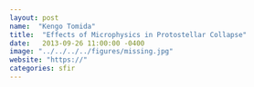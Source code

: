 ```yaml
---
layout: post
name:  "Kengo Tomida"
title:  "Effects of Microphysics in Protostellar Collapse"
date:   2013-09-26 11:00:00 -0400
image: "../../../../figures/missing.jpg"
website: "https://"
categories: sfir
---
```



